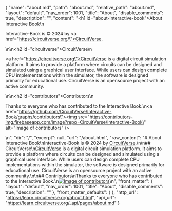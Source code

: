 {
  "name": "about.md",
  "path": "about.md",
  "relative_path": "about.md",
  "layout": "default",
  "nav_order": 1001,
  "title": "About",
  "disable_comments": true,
  "description": "",
  "content": "<h1 id=\"about-interactive-book\">About Interactive Book</h1>\n<p>Interactive-Book is © 2024 by <a href=\"https://circuitverse.org/\">CircuitVerse</a>.</p>\n\n<h2 id=\"circuitverse\">CircuitVerse</h2>\n<p><a href=\"https://circuitverse.org\">CircuitVerse</a> is a digital circuit simulation platform. It aims to provide a platform where circuits can be designed and simulated using a graphical user interface. While users can design complete CPU implementations within the simulator, the software is designed primarily for educational use. CircuitVerse is an opensource project with an active community.</p>\n\n<h2 id=\"contributors\">Contributors</h2>\n<p>Thanks to everyone who has contributed to the Interactive Book.\n<a href=\"https://github.com/CircuitVerse/Interactive-Book/graphs/contributors\"><img src=\"https://contributors-img.firebaseapp.com/image?repo=CircuitVerse/Interactive-Book\" alt=\"Image of contributors\" /></a></p>\n",
  "dir": "/",
  "excerpt": null,
  "url": "/about.html",
  "raw_content": "# About Interactive Book\nInteractive-Book is &copy; 2024 by [CircuitVerse](https://circuitverse.org/).\n\n## CircuitVerse\n[CircuitVerse](https://circuitverse.org) is a digital circuit simulation platform. It aims to provide a platform where circuits can be designed and simulated using a graphical user interface. While users can design complete CPU implementations within the simulator, the software is designed primarily for educational use. CircuitVerse is an opensource project with an active community.\n\n## Contributors\nThanks to everyone who has contributed to the Interactive Book.\n[![Image of contributors](https://contributors-img.firebaseapp.com/image?repo=CircuitVerse/Interactive-Book)](https://github.com/CircuitVerse/Interactive-Book/graphs/contributors)\n",
  "front_matter": {
    "layout": "default",
    "nav_order": 1001,
    "title": "About",
    "disable_comments": true,
    "description": ""
  },
  "front_matter_defaults": {
  },
  "http_url": "https://learn.circuitverse.org/about.html",
  "api_url": "https://learn.circuitverse.org/_api/pages/about.md"
}